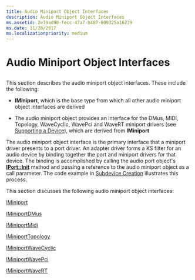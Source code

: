```yaml
---
title: Audio Miniport Object Interfaces
description: Audio Miniport Object Interfaces
ms.assetid: 2e79ad90-fecc-47a7-b487-809325a16239
ms.date: 11/28/2017
ms.localizationpriority: medium
---
```


# Audio Miniport Object Interfaces


## <span id="ddk_audio_miniport_object_interfaces_ks"></span><span id="DDK_AUDIO_MINIPORT_OBJECT_INTERFACES_KS"></span>


This section describes the audio miniport object interfaces. These include the following:

-   **IMiniport**, which is the base type from which all other audio miniport object interfaces are derived

-   The audio miniport object provides an interface for the DMus, MIDI, Topology, WaveCyclic, WavePci and WaveRT miniport drivers (see [Supporting a Device](https://msdn.microsoft.com/library/windows/hardware/ff538398)), which are derived from **IMiniport**

The audio miniport object interface is the primary interface that a miniport driver presents to a port driver. An adapter driver forms a KS filter for an audio device by binding together the port and miniport drivers for that device. The binding is accomplished by calling the audio port object's [**IPort::Init**](https://msdn.microsoft.com/library/windows/hardware/ff536943) method and passing a reference to the audio miniport object as a call parameter. The code example in [Subdevice Creation](https://msdn.microsoft.com/library/windows/hardware/ff538390) illustrates this process.

This section discusses the following audio miniport object interfaces:

[IMiniport](https://msdn.microsoft.com/library/windows/hardware/ff536698)

[IMiniportDMus](https://msdn.microsoft.com/library/windows/hardware/ff536699)

[IMiniportMidi](https://msdn.microsoft.com/library/windows/hardware/ff536703)

[IMiniportTopology](https://msdn.microsoft.com/library/windows/hardware/ff536712)

[IMiniportWaveCyclic](https://msdn.microsoft.com/library/windows/hardware/ff536714)

[IMiniportWavePci](https://msdn.microsoft.com/library/windows/hardware/ff536724)

[IMiniportWaveRT](https://msdn.microsoft.com/library/windows/hardware/ff536737)

 

 





